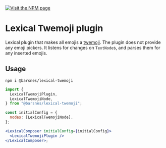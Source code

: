 <a href="https://www.npmjs.com/package/@barsnes/lexical-twemoji">
  <img alt="Visit the NPM page" src="https://img.shields.io/npm/v/@barsnes/lexical-twemoji"/>
</a>

# Lexical Twemoji plugin

Lexical plugin that makes all emojis a [twemoji](https://twemoji.twitter.com/content/twemoji-twitter/en.html).
The plugin does not provide any emoji pickers. It listens for changes on `TextNode`s, and parses them for any inserted emojis.

## Usage

`npm i @barsnes/lexical-twemoji`

```jsx
import {
  LexicalTwemojiPlugin,
  LexicalTwemojiNode,
} from "@barsnes/lexical-twemoji";

const initialConfig = {
  nodes: [LexicalTwemojiNode],
};

<LexicalComposer initialConfig={initialConfig}>
  <LexicalTwemojiPlugin />
</LexicalComposer>;
```
